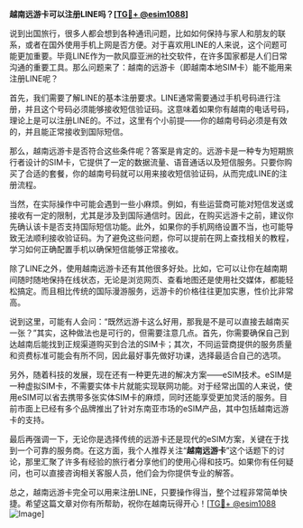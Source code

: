 **越南远游卡可以注册LINE吗？[[TG💪+ @esim1088](https://t.me/s/esim1088)]**

说到出国旅行，很多人都会想到各种通讯问题，比如如何保持与家人和朋友的联系，或者在国外使用手机上网是否方便。对于喜欢用LINE的人来说，这个问题可能更加重要。毕竟LINE作为一款风靡亚洲的社交软件，在许多国家都是人们日常沟通的重要工具。那么问题来了：越南的远游卡（即越南本地SIM卡）能不能用来注册LINE呢？

首先，我们需要了解LINE的基本注册要求。LINE通常需要通过手机号码进行注册，并且这个号码必须能够接收短信验证码。这意味着如果你有越南的电话号码，理论上是可以注册LINE的。不过，这里有个小前提——你的越南号码必须是有效的，并且能正常接收到国际短信。

那么，越南远游卡是否符合这些条件呢？答案是肯定的。远游卡是一种专为短期旅行者设计的SIM卡，它提供了一定的数据流量、语音通话以及短信服务。只要你购买了合适的套餐，你的越南号码就可以用来接收短信验证码，从而完成LINE的注册流程。

当然，在实际操作中可能会遇到一些小麻烦。例如，有些运营商可能对短信发送或接收有一定的限制，尤其是涉及到国际通信时。因此，在购买远游卡之前，建议你先确认该卡是否支持国际短信功能。此外，如果你的手机网络设置不当，也可能导致无法顺利接收验证码。为了避免这些问题，你可以提前在网上查找相关的教程，学习如何正确配置手机以确保短信能够正常接收。

除了LINE之外，使用越南远游卡还有其他很多好处。比如，它可以让你在越南期间随时随地保持在线状态，无论是浏览网页、查看地图还是使用社交媒体，都能轻松搞定。而且相比传统的国际漫游服务，远游卡的价格往往更加实惠，性价比非常高。

说到这里，可能有人会问：“既然远游卡这么好用，那我是不是可以直接去越南买一张？”其实，这种做法也是可行的，但需要注意几点。首先，你需要确保自己到达越南后能找到正规渠道购买到合法的SIM卡；其次，不同运营商提供的服务质量和资费标准可能会有所不同，因此最好事先做好功课，选择最适合自己的选项。

另外，随着科技的发展，现在还有一种更先进的解决方案——eSIM技术。eSIM是一种虚拟SIM卡，不需要实体卡片就能实现联网功能。对于经常出国的人来说，使用eSIM可以省去携带多张实体SIM卡的麻烦，同时还能享受更加灵活的服务。目前市面上已经有多个品牌推出了针对东南亚市场的eSIM产品，其中包括越南远游卡的支持。

最后再强调一下，无论你是选择传统的远游卡还是现代的eSIM方案，关键在于找到一个可靠的服务商。在这方面，我个人推荐关注“**越南远游卡**”这个话题下的讨论，那里汇聚了许多有经验的旅行者分享他们的使用心得和技巧。如果你有任何疑问，也可以直接咨询相关客服人员，他们会为你提供专业的解答。

总之，越南远游卡完全可以用来注册LINE，只要操作得当，整个过程非常简单快捷。希望这篇文章对你有所帮助，祝你在越南玩得开心！[[TG💪+ @esim1088](https://t.me/s/esim1088) ![Image](https://i.postimg.cc/4NQfJmqS/Snipaste-2025-05-13-00-14-12.png)]